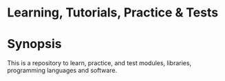 # Learning, Tutorials, Practice & Tests

# Synopsis

This is a repository to learn, practice, and test modules, libraries, programming languages and software.
